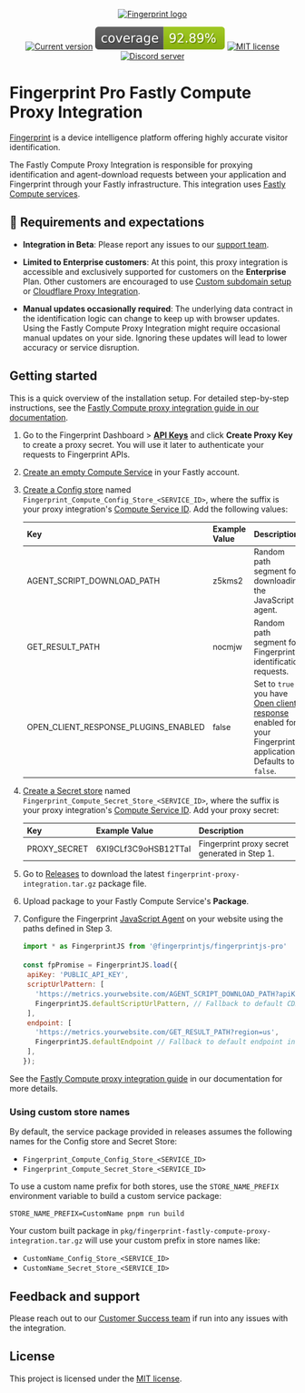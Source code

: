 <p align="center">
<a href="https://fingerprint.com">
<picture>
<source media="(prefers-color-scheme: dark)" srcset="https://fingerprintjs.github.io/home/resources/logo_light.svg" />
<source media="(prefers-color-scheme: light)" srcset="https://fingerprintjs.github.io/home/resources/logo_dark.svg" />
<img src="https://fingerprintjs.github.io/home/resources/logo_dark.svg" alt="Fingerprint logo" width="312px" />
</picture>
</a>
</p>
<p align="center">
<a href="https://github.com/fingerprintjs/fingerprint-pro-fastly-compute-proxy-integration"><img src="https://img.shields.io/github/v/release/fingerprintjs/fingerprint-pro-fastly-compute-proxy-integration" alt="Current version"></a>
<a href="https://fingerprintjs.github.io/fingerprint-pro-fastly-compute-proxy-integration/"><img src="https://raw.githubusercontent.com/fingerprintjs/fingerprint-pro-fastly-compute-proxy-integration/gh-pages/badges.svg" alt="coverage"></a>
<a href="https://opensource.org/licenses/MIT"><img src="https://img.shields.io/:license-mit-blue.svg" alt="MIT license"></a>
<a href="https://discord.gg/39EpE2neBg"><img src="https://img.shields.io/discord/852099967190433792?style=logo&label=Discord&logo=Discord&logoColor=white" alt="Discord server"></a>
</p>

# Fingerprint Pro Fastly Compute Proxy Integration

[Fingerprint](https://fingerprint.com) is a device intelligence platform offering highly accurate visitor identification.

The Fastly Compute Proxy Integration is responsible for proxying identification and agent-download requests between your application and Fingerprint through your Fastly infrastructure. This integration uses [Fastly Compute services](https://www.fastly.com/products/compute).

## 🚧 Requirements and expectations

* **Integration in Beta**: Please report any issues to our [support team](https://fingerprint.com/support/).

* **Limited to Enterprise customers**: At this point, this proxy integration is accessible and exclusively supported for customers on the  **Enterprise** Plan. Other customers are encouraged to use [Custom subdomain setup](https://dev.fingerprint.com/docs/custom-subdomain-setup) or [Cloudflare Proxy Integration](https://dev.fingerprint.com/docs/cloudflare-integration).

* **Manual updates occasionally required**: The underlying data contract in the identification logic can change to keep up with browser updates. Using the Fastly Compute Proxy Integration might require occasional manual updates on your side. Ignoring these updates will lead to lower accuracy or service disruption.

## Getting started

This is a quick overview of the installation setup. For detailed step-by-step instructions, see the [Fastly Compute proxy integration guide in our documentation](https://dev.fingerprint.com/docs/fastly-compute-proxy-integration).

1. Go to the Fingerprint Dashboard > [**API Keys**](https://dashboard.fingerprint.com/api-keys) and click **Create Proxy Key** to create a proxy secret. You will use it later to authenticate your requests to Fingerprint APIs.

2. [Create an empty Compute Service](https://docs.fastly.com/en/guides/working-with-compute-services#creating-a-new-compute-service) in your Fastly account.

3. [Create a Config store](https://docs.fastly.com/en/guides/working-with-config-stores#creating-a-config-store) named `Fingerprint_Compute_Config_Store_<SERVICE_ID>`, where the suffix is your proxy integration's [Compute Service ID](https://docs.fastly.com/en/guides/about-services). Add the following values:

   | Key                          | Example Value | Description                                                                                                                                                            |
   | ---------------------------- | ------------- | ---------------------------------------------------------------------------------------------------------------------------------------------------------------------- |
   | AGENT_SCRIPT_DOWNLOAD_PATH   | z5kms2        | Random path segment for downloading the JavaScript agent.                                                                                                              |
   | GET_RESULT_PATH              | nocmjw        | Random path segment for Fingerprint identification requests.                                                                                                           |
   | OPEN_CLIENT_RESPONSE_PLUGINS_ENABLED | false         | Set to `true` if you have [Open client response](https://dev.fingerprint.com/docs/open-client-response) enabled for your Fingerprint application. Defaults to `false`. |

4. [Create a Secret store](https://docs.fastly.com/en/guides/working-with-secret-stores#creating-a-secret-store) named `Fingerprint_Compute_Secret_Store_<SERVICE_ID>`, where the suffix is your proxy integration's [Compute Service ID](https://docs.fastly.com/en/guides/about-services). Add your proxy secret:

   | Key          | Example Value        | Description                                   |
   | ------------ | -------------------- | --------------------------------------------- |
   | PROXY_SECRET | 6XI9CLf3C9oHSB12TTaI | Fingerprint proxy secret generated in Step 1. |

5. Go to [Releases](https://github.com/fingerprintjs/fingerprint-pro-fastly-compute-proxy-integration/releases) to download the latest `fingerprint-proxy-integration.tar.gz` package file.
6. Upload package to your Fastly Compute Service's **Package**.
7. Configure the Fingerprint [JavaScript Agent](https://dev.fingerprint.com/docs/install-the-javascript-agent#configuring-the-agent) on your website using the paths defined in Step 3.
    ```javascript
   import * as FingerprintJS from '@fingerprintjs/fingerprintjs-pro'

   const fpPromise = FingerprintJS.load({
     apiKey: 'PUBLIC_API_KEY',
     scriptUrlPattern: [
       'https://metrics.yourwebsite.com/AGENT_SCRIPT_DOWNLOAD_PATH?apiKey=<apiKey>&version=<version>&loaderVersion=<loaderVersion>',
       FingerprintJS.defaultScriptUrlPattern, // Fallback to default CDN in case of error
     ],
     endpoint: [
       'https://metrics.yourwebsite.com/GET_RESULT_PATH?region=us',
       FingerprintJS.defaultEndpoint // Fallback to default endpoint in case of error
     ],
   });
   ```

See the [Fastly Compute proxy integration guide](https://dev.fingerprint.com/docs/fastly-compute-proxy-integration#step-4-configure-the-fingerprint-client-agent-to-use-your-service) in our documentation for more details.

### Using custom store names

By default, the service package provided in releases assumes the following names for the Config store and Secret Store:

* `Fingerprint_Compute_Config_Store_<SERVICE_ID>`
* `Fingerprint_Compute_Secret_Store_<SERVICE_ID>`

To use a custom name prefix for both stores, use the `STORE_NAME_PREFIX` environment variable to build a custom service package:

```shell=
STORE_NAME_PREFIX=CustomName pnpm run build
```

Your custom built package in `pkg/fingerprint-fastly-compute-proxy-integration.tar.gz` will use your custom prefix in store names like:

* `CustomName_Config_Store_<SERVICE_ID>`
* `CustomName_Secret_Store_<SERVICE_ID>`


## Feedback and support

Please reach out to our [Customer Success team](https://fingerprint.com/support/) if run into any issues with the integration.

## License

This project is licensed under the [MIT license](./LICENSE).
